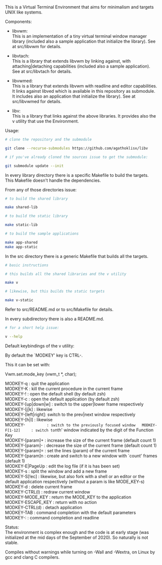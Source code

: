 This is a Virtual Terminal Environment that aims for minimalism and targets UNIX like systems.
  
Components:
  
  - libvwm:  
    This is an implementation of a tiny virtual terminal window manager library (included also a sample
    application that initialize the library). See at src/libvwm for details.  
  
  - libvtach:  
    This is a library that extends libvwm by linking against, with attaching|detaching
    capabilities (included also a sample application). See at src/libvtach for details.  
  
  - libvwmed:  
    This is a library that extends libvwm with readline and editor capabilities.
    It links against libved which is available in this repository as submodule.
    It includes also an application that initialize the library). See at src/libvwmed for details.  
  
  - libv:  
    This is a library that links against the above libraries. It provides
    also the v utility that use the Environment.  

    
  
Usage:
 
```sh
# clone the repository and the submodule

git clone --recurse-submodules https://github.com/agathoklisx/libv

# if you've already cloned the sources issue to get the submodule:

git submodule update --init
```

In every library directory there is a specific Makefile to build the targets.
This Makefile doesn't handle the dependencies.  
  
From any of those directories issue:
```sh
# to build the shared library

make shared-lib

# to build the static library

make static-lib

# to build the sample applications

make app-shared
make app-static
```

In the src directory there is a generic Makefile that builds all the targets.  
```sh
# basic instructions

# this builds all the shared libraries and the v utility

make v

# likewise, but this builds the static targets

make v-static
```
Refer to src/README.md or to src/Makefile for details.

In every subdirectory there is also a README.md.

```sh
# for a short help issue:

v --help
```

Default keybindings of the v utility:  

By default the `MODKEY' key is CTRL-\.  

This it can be set with:  
  
  Vwm.set.mode_key (vwm_t *, char);  

  MODKEY-q           : quit the application  
  MODKEY-K           : kill the current procedure in the current frame  
  MODKEY-!           : open the default shell (by default zsh)  
  MODKEY-c           : open the default application (by default zsh)  
  MODKEY-[up|down|w] : switch to the upper|lower frame respectively  
  MODKEY-[j|k]       : likewise  
  MODKEY-[left|right]: switch to the prev|next window respectively  
  MODKEY-[h|l]       : likewise  
  MODKEY-`           : switch to the previously focused window  
  MODKEY-F[1-12]     : switch to `nth' window indicated by the digit of the Function Key    
  MODKEY-[param]+    : increase the size of the current frame (default count 1)  
  MODKEY-[param]-    : decrease the size of the current frame (default count 1)  
  MODKEY-[param]=    : set the lines (param) of the current frame  
  MODKEY-[param]n    : create and switch to a new window with `count' frames (default 1)    
  MODKEY-E|PageUp    : edit the log file (if it is has been set)  
  MODKEY-s           : split the window and add a new frame  
  MODKEY-S[!ec]      : likewise, but also fork with a shell or an editor or the default application respectively (without a param is like MODE_KEY-s)  
  MODKEY-d           : delete current frame  
  MODKEY-CTRL(l)     : redraw current window  
  MODKEY-MODE_KEY    : return the MODE_KEY to the application  
  MODKEY-ESCAPE_KEY  : return with no action  
  MODKEY-CTRL(d)     : detach application  
  MODKEY-TAB         : command completion with the default parameters  
  MODKEY-:           : command completion and readline  

Status:  
The environment is complex enough and the code is at early stage (was
initialized at the mid days of the September of 2020). So naturally is not stable.  

Compiles without warnings while turning on -Wall and -Wextra, on Linux by gcc and clang C compilers.
